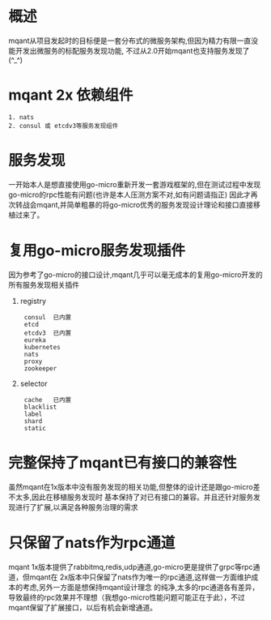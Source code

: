 # 概述

mqant从项目发起时的目标便是一套分布式的微服务架构,但因为精力有限一直没能开发出微服务的标配服务发现功能,
不过从2.0开始mqant也支持服务发现了(^_^)

# mqant 2x 依赖组件

    1. nats
    2. consul 或 etcdv3等服务发现组件

# 服务发现
一开始本人是想直接使用go-micro重新开发一套游戏框架的,但在测试过程中发现go-micro的rpc性能有问题(也许是本人压测方案不对,如有问题请指正)
因此才再次转战会mqant,并简单粗暴的将go-micro优秀的服务发现设计理论和接口直接移植过来了。

# 复用go-micro服务发现插件

因为参考了go-micro的接口设计,mqant几乎可以毫无成本的复用go-micro开发的所有服务发现相关插件

1. registry

        consul  已内置
        etcd
        etcdv3  已内置
        eureka
        kubernetes
        nats
        proxy
        zookeeper

2. selector

        cache   已内置
        blacklist
        label
        shard
        static

# 完整保持了mqant已有接口的兼容性

虽然mqant在1x版本中没有服务发现的相关功能,但整体的设计还是跟go-micro差不太多,因此在移植服务发现时
基本保持了对已有接口的兼容。并且还针对服务发现进行了扩展,以满足各种服务治理的需求

# 只保留了nats作为rpc通道

mqant 1x版本提供了rabbitmq,redis,udp通道,go-micro更是提供了grpc等rpc通道，但mqant在
2x版本中只保留了nats作为唯一的rpc通道,这样做一方面维护成本的考虑,另外一方面是想保持mqant设计理念
的纯净,太多的rpc通道各有差异，导致最终的rpc效果并不理想（我想go-micro性能问题可能正在于此），不过
mqant保留了扩展接口，以后有机会新增通道。

